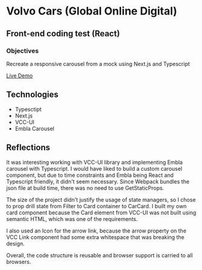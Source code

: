 # Volvo Cars (Global Online Digital)
## Front-end coding test (React)

### Objectives
Recreate a responsive carousel from a mock using Next.js and Typescript


[Live Demo](https://god-frontend-code-test-aleksmarinova.vercel.app/)
## Technologies 
- Typesctipt
- Next.js
- VCC-UI
- Embla Carousel

## Reflections
It was interesting working with VCC-UI library and implementing Embla carousel with Typescript. I would have liked to build a custom carousel component, but due to time constraints and Embla being React and Typescript friendly, it didn't seem necessary.
Since Webpack bundles the json file at build time, there was no need to use GetStaticProps.

The size of the project didn't justify the usage of state managers, so I chose to prop drill state from Filter to Card container to CarCard.
I built my own card component because the Card element from VCC-UI was not built using semantic HTML, which was one of the requirements.

I also used an Icon for the arrow link, because the arrow property on the VCC Link component had some extra whitespace that was breaking the design.

Overall, the code structure is reusable and browser support is carried to all browsers.